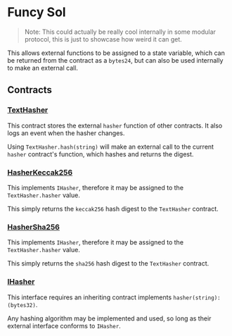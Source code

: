 # Funcy Sol

> Note: This could actually be really cool internally in some modular protocol, this is just to
> showcase how weird it can get.

This allows external functions to be assigned to a state variable, which can be returned from the
contract as a `bytes24`, but can also be used internally to make an external call.

## Contracts

### [TextHasher](./src/TextHasher.sol)

This contract stores the external `hasher` function of other contracts. It also logs an event when
the hasher changes.

Using `TextHasher.hash(string)` will make an external call to the current `hasher` contract's
function, which hashes and returns the digest.

### [HasherKeccak256](./src/HasherKeccak256.sol)

This implements `IHasher`, therefore it may be assigned to the `TextHasher.hasher` value.

This simply returns the `keccak256` hash digest to the `TextHasher` contract.

### [HasherSha256](./src/HasherSha256.sol)

This implements `IHasher`, therefore it may be assigned to the `TextHasher.hasher` value.

This simply returns the `sha256` hash digest to the `TextHasher` contract.

### [IHasher](./src/interfaces/IHasher.sol)

This interface requires an inheriting contract implements `hasher(string):(bytes32)`.

Any hashing algorithm may be implemented and used, so long as their external interface conforms to
`IHasher`.
